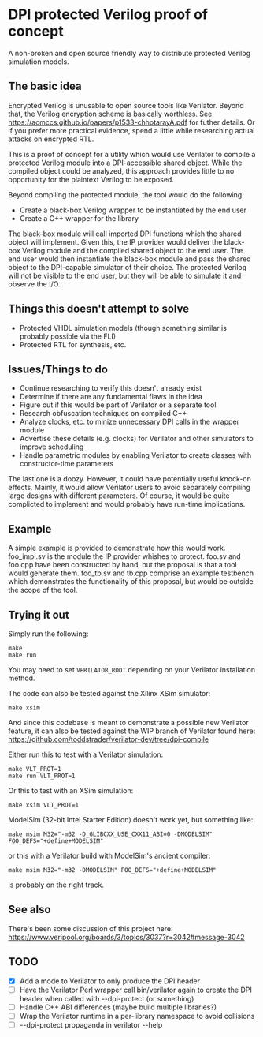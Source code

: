 # DPI protected Verilog proof of concept

A non-broken and open source friendly way to distribute protected Verilog simulation models.

## The basic idea

Encrypted Verilog is unusable to open source tools like Verilator.  Beyond that, the Verilog
encryption scheme is basically worthless.  See https://acmccs.github.io/papers/p1533-chhotarayA.pdf
for futher details.  Or if you prefer more practical evidence, spend a little while researching
actual attacks on encrypted RTL.

This is a proof of concept for a utility which would use Verilator to compile a protected
Verilog module into a DPI-accessible shared object.  While the compiled object could be analyzed,
this approach provides little to no opportunity for the plaintext Verilog to be exposed.

Beyond compiling the protected module, the tool would do the following:
* Create a black-box Verilog wrapper to be instantiated by the end user
* Create a C++ wrapper for the library

The black-box module will call imported DPI functions which the shared object will implement.
Given this, the IP provider would deliver the black-box Verilog module and the compiled shared
object to the end user.  The end user would then instantiate the black-box module and pass the
shared object to the DPI-capable simulator of their choice.  The protected Verilog will not be
visible to the end user, but they will be able to simulate it and observe the I/O.

## Things this doesn't attempt to solve
* Protected VHDL simulation models (though something similar is probably possible via the FLI)
* Protected RTL for synthesis, etc.

## Issues/Things to do
* Continue researching to verify this doesn't already exist
* Determine if there are any fundamental flaws in the idea
* Figure out if this would be part of Verilator or a separate tool
* Research obfuscation techniques on compiled C++
* Analyze clocks, etc. to minize unnecessary DPI calls in the wrapper module
* Advertise these details (e.g. clocks) for Verilator and other simulators to improve scheduling
* Handle parametric modules by enabling Verilator to create classes with constructor-time parameters

The last one is a doozy.  However, it could have potentially useful knock-on effects.  Mainly,
it would allow Verilator users to avoid separately compiling large designs with different
parameters.  Of course, it would be quite complicted to implement and would probably have
run-time implications.

## Example

A simple example is provided to demonstrate how this would work.  foo_impl.sv is the module the
IP provider whishes to protect.  foo.sv and foo.cpp have been constructed by hand, but the proposal
is that a tool would generate them.  foo_tb.sv and tb.cpp comprise an example testbench which
demonstrates the functionality of this proposal, but would be outside the scope of the tool.

## Trying it out

Simply run the following:

```
make
make run
```

You may need to set `VERILATOR_ROOT` depending on your Verilator installation method.

The code can also be tested against the Xilinx XSim simulator:

```
make xsim
```

And since this codebase is meant to demonstrate a possible new Verilator feature, it can also be
tested against the WIP branch of Verilator found here:
https://github.com/toddstrader/verilator-dev/tree/dpi-compile

Either run this to test with a Verilator simulation:

```
make VLT_PROT=1
make run VLT_PROT=1
```

Or this to test with an XSim simulation:

```
make xsim VLT_PROT=1
```

ModelSim (32-bit Intel Starter Edition) doesn't work yet, but something like:

```
make msim M32="-m32 -D_GLIBCXX_USE_CXX11_ABI=0 -DMODELSIM" FOO_DEFS="+define+MODELSIM"
```

or this with a Verilator build with ModelSim's ancient compiler:

```
make msim M32="-m32 -DMODELSIM" FOO_DEFS="+define+MODELSIM"
```

is probably on the right track.

## See also

There's been some discussion of this project here:
https://www.veripool.org/boards/3/topics/3037?r=3042#message-3042

## TODO
- [x] Add a mode to Verilator to only produce the DPI header
- [ ] Have the Verilator Perl wrapper call bin/verilator again to create the DPI header when called with --dpi-protect (or something)
- [ ] Handle C++ ABI differences (maybe build multiple libraries?)
- [ ] Wrap the Verilator runtime in a per-library namespace to avoid collisions
- [ ] --dpi-protect propaganda in verilator --help
